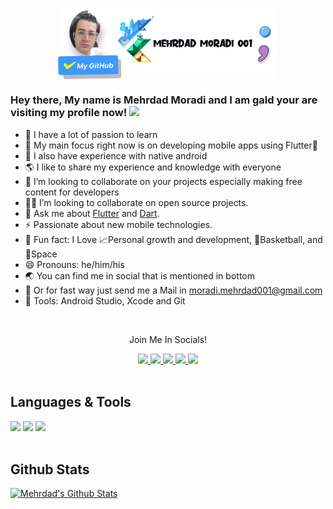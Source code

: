<p align="center"><img width="70%"align="center" src="./assets/image_profile.png"</p>


### Hey there, My name is Mehrdad Moradi and I am gald your are visiting my profile now! <img src="https://media.giphy.com/media/hvRJCLFzcasrR4ia7z/giphy.gif" width="45px">


- 👑 I have a lot of passion to learn
- 🔭 My main focus right now is on developing mobile apps using Flutter💙
- 🤖 I also have experience with native android
- 🌎 I like to share my experience and knowledge with everyone
- 👯 I’m looking to collaborate on your projects especially making free content for developers
- 🧑‍💻 I’m looking to collaborate on open source projects.
- 💬 Ask me about [Flutter](https://flutter.dev) and [Dart](https://dart.dev).
- ⚡ Passionate about new mobile technologies.
- 🤩 Fun fact: I Love 📈Personal growth and development, 🏀Basketball, and 🚀Space
- 😄 Pronouns: he/him/his
- 🌏 You can find me in social that is mentioned in bottom
- 📨 Or for fast way just send me a Mail in moradi.mehrdad001@gmail.com
- 💼 Tools: Android Studio, Xcode and Git

<br />

<div align="center">
<p align="center">Join Me In Socials!</p>
<a href="https://www.twitter.com/MehrdaMoradi001/">
    <img src="https://img.shields.io/badge/Twitter-1DA1F2?style=for-the-badge&logo=twitter&logoColor=white" />
</a>
    
<a href="https://medium.com/@moradi.mehrdad001/">
    <img src="https://img.shields.io/badge/Medium-12100E?style=for-the-badge&logo=medium&logoColor=white" />
</a>

<a href="https://www.linkedin.com/in/mehrdadmoradi001/">
    <img src="https://img.shields.io/badge/linkedin-%230077B5.svg?&style=for-the-badge&logo=linkedin&logoColor=white" />
</a>

<a href="https://stackoverflow.com/users/21671828/mehrdad-moradi?tab=profile">
    <img src="https://img.shields.io/badge/Stack_Overflow-FE7A16?style=for-the-badge&logo=stack-overflow&logoColor=white" />
</a>

<a href="https://t.me/mehrdadmoradi001/">
    <img src="https://img.shields.io/badge/Telegram-2CA5E0?style=for-the-badge&logo=telegram&logoColor=white" />
</a>


</div>

<br />

## Languages & Tools
<div>
<img src="https://img.shields.io/badge/Dart-0175C2?style=flat-square&logo=dart&logoColor=white"width="75px">
<img src="https://img.shields.io/badge/Java-ED8B00?style=flat-square&logo=java&logoColor=white"width="50px">
<img src="https://img.shields.io/badge/Flutter-02569B?style=flat-square&logo=flutter&logoColor=white"width="90px">

</div>

<br />

## Github Stats
[![Mehrdad's Github Stats](https://github-readme-stats.vercel.app/api?username=mehrdadmoradi001&count_private=true&theme=cobalt&show_icons=true)](https://github.com/mehrdadmoradi001)





